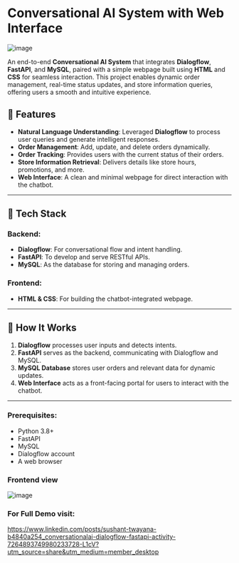 # Conversational AI System with Web Interface  

![image](https://github.com/user-attachments/assets/9607c822-af84-4763-bcea-61218e15dc73)


An end-to-end **Conversational AI System** that integrates **Dialogflow**, **FastAPI**, and **MySQL**, paired with a simple webpage built using **HTML** and **CSS** for seamless interaction. This project enables dynamic order management, real-time status updates, and store information queries, offering users a smooth and intuitive experience.  

## 🌟 **Features**  
- **Natural Language Understanding**: Leveraged **Dialogflow** to process user queries and generate intelligent responses.  
- **Order Management**: Add, update, and delete orders dynamically.  
- **Order Tracking**: Provides users with the current status of their orders.  
- **Store Information Retrieval**: Delivers details like store hours, promotions, and more.  
- **Web Interface**: A clean and minimal webpage for direct interaction with the chatbot.  

---

## 🔧 **Tech Stack**  
### Backend:  
- **Dialogflow**: For conversational flow and intent handling.  
- **FastAPI**: To develop and serve RESTful APIs.  
- **MySQL**: As the database for storing and managing orders.  

### Frontend:  
- **HTML & CSS**: For building the chatbot-integrated webpage.  

---

## 🚀 **How It Works**  

1. **Dialogflow** processes user inputs and detects intents.  
2. **FastAPI** serves as the backend, communicating with Dialogflow and MySQL.  
3. **MySQL Database** stores user orders and relevant data for dynamic updates.  
4. **Web Interface** acts as a front-facing portal for users to interact with the chatbot.  

---


### Prerequisites:  
- Python 3.8+  
- FastAPI  
- MySQL  
- Dialogflow account  
- A web browser  

### Frontend view

![image](https://github.com/user-attachments/assets/c5d23263-3789-4ce7-b646-0f0ceb65ce2e)

### For Full Demo visit:
https://www.linkedin.com/posts/sushant-twayana-b4840a254_conversationalai-dialogflow-fastapi-activity-7264893749980233728-L1cV?utm_source=share&utm_medium=member_desktop

